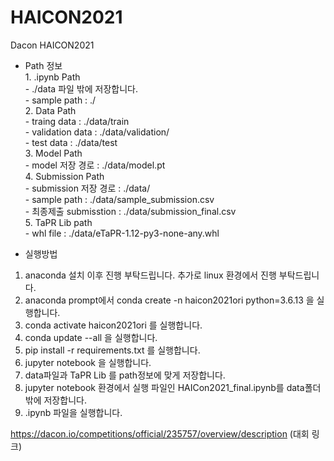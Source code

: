 # HAICON2021
Dacon HAICON2021   


- Path 정보   
        1. .ipynb Path   
		- ./data 파일 밖에 저장합니다.   
		- sample path : ./    
	2. Data Path         
		- traing data : ./data/train          
		- validation data : ./data/validation/         
		- test data : ./data/test         
	3. Model Path          
		- model 저장 경로 : ./data/model.pt        
	4. Submission Path                   
		- submission 저장 경로 : ./data/                
		- sample path : ./data/sample_submission.csv              
		- 최종제출 submisstion : ./data/submission_final.csv                   
	5. TaPR Lib path                  
		- whl file : ./data/eTaPR-1.12-py3-none-any.whl                   
    
    
- 실행방법
1. anaconda 설치 이후 진행 부탁드립니다. 추가로 linux 환경에서 진행 부탁드립니다.
2. anaconda prompt에서 conda create -n haicon2021ori python=3.6.13 을 실행합니다.
3. conda activate haicon2021ori 를 실행합니다.
4. conda update --all 을 실행합니다.
5. pip install -r requirements.txt 를 실행합니다.
6. jupyter notebook 을 실행합니다.
7. data파일과 TaPR Lib 를 path정보에 맞게 저장합니다.
8. jupyter notebook 환경에서 실행 파일인 HAICon2021_final.ipynb를 data폴더 밖에 저장합니다.
9. .ipynb 파일을 실행합니다.


https://dacon.io/competitions/official/235757/overview/description (대회 링크)
